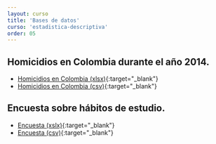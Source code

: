 ```yaml
---
layout: curso
title: 'Bases de datos'
curso: 'estadistica-descriptiva'
order: 05
---
```


## Homicidios en Colombia durante el año 2014.

- [Homicidios en Colombia (xlsx)](./basesdedatos/HomicidiosColombia2014.xlsx){:target="_blank"}
- [Homicidios en Colombia (csv)](./basesdedatos/HomicidiosColombia2014.csv){:target="_blank"}

## Encuesta sobre hábitos de estudio.

* [Encuesta (xslx)](./basesdedatos/Encuesta.xlsx){:target="_blank"}
* [Encuesta (csv)](./basesdedatos/Encuesta.csv){:target="_blank"}

